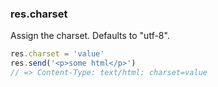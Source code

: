<h3 id='res.charset'>res.charset</h3>

Assign the charset. Defaults to "utf-8".

```js
res.charset = 'value'
res.send('<p>some html</p>')
// => Content-Type: text/html; charset=value
```
